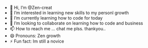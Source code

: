 - 👋 Hi, I’m @Zen-creat 
- 👀 I’m interested in learning new skills to my personl growth
- 🌱 I’m currently learning how to code for today
- 💞️ I’m looking to collaborate on learning how to code and business
- 📫 How to reach me ... chat me plss. thankyou..
- 😄 Pronouns: Zen growth
- ⚡ Fun fact: Im still a novice

<!---
Zen-creat/Zen-creat is a ✨ special ✨ repository because its `README.md` (this file) appears on your GitHub profile.
You can click the Preview link to take a look at your changes.
--->
